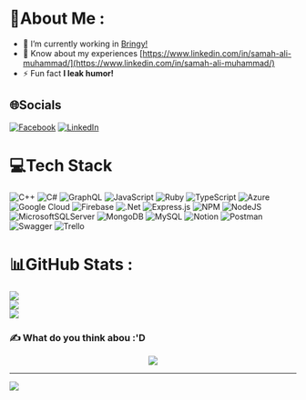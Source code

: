 # 💫About Me :
- 🔭 I’m currently working in [Bringy!](https://bringy.com/)
- 📄 Know about my experiences [https://www.linkedin.com/in/samah-ali-muhammad/](https://www.linkedin.com/in/samah-ali-muhammad/)
- ⚡ Fun fact **I leak humor!**

## 🌐Socials
[![Facebook](https://img.shields.io/badge/Facebook-%231877F2.svg?logo=Facebook&logoColor=white)](https://facebook.com/samah.ali1998) [![LinkedIn](https://img.shields.io/badge/LinkedIn-%230077B5.svg?logo=linkedin&logoColor=white)](https://linkedin.com/in/samah-ali-muhammad) 

# 💻Tech Stack
![C++](https://img.shields.io/badge/c++-%2300599C.svg?style=plastic&logo=c%2B%2B&logoColor=white) ![C#](https://img.shields.io/badge/c%23-%23239120.svg?style=plastic&logo=c-sharp&logoColor=white) ![GraphQL](https://img.shields.io/badge/-GraphQL-E10098?style=plastic&logo=graphql&logoColor=white) ![JavaScript](https://img.shields.io/badge/javascript-%23323330.svg?style=plastic&logo=javascript&logoColor=%23F7DF1E) ![Ruby](https://img.shields.io/badge/ruby-%23CC342D.svg?style=plastic&logo=ruby&logoColor=white) ![TypeScript](https://img.shields.io/badge/typescript-%23007ACC.svg?style=plastic&logo=typescript&logoColor=white) ![Azure](https://img.shields.io/badge/azure-%230072C6.svg?style=plastic&logo=azure-devops&logoColor=white) ![Google Cloud](https://img.shields.io/badge/Google%20Cloud-%234285F4.svg?style=plastic&logo=google-cloud&logoColor=white) ![Firebase](https://img.shields.io/badge/firebase-%23039BE5.svg?style=plastic&logo=firebase) ![.Net](https://img.shields.io/badge/.NET-5C2D91?style=plastic&logo=.net&logoColor=white) ![Express.js](https://img.shields.io/badge/express.js-%23404d59.svg?style=plastic&logo=express&logoColor=%2361DAFB) ![NPM](https://img.shields.io/badge/NPM-%23000000.svg?style=plastic&logo=npm&logoColor=white) ![NodeJS](https://img.shields.io/badge/node.js-6DA55F?style=plastic&logo=node.js&logoColor=white) ![MicrosoftSQLServer](https://img.shields.io/badge/Microsoft%20SQL%20Sever-CC2927?style=plastic&logo=microsoft%20sql%20server&logoColor=white) ![MongoDB](https://img.shields.io/badge/MongoDB-%234ea94b.svg?style=plastic&logo=mongodb&logoColor=white) ![MySQL](https://img.shields.io/badge/mysql-%2300f.svg?style=plastic&logo=mysql&logoColor=white) ![Notion](https://img.shields.io/badge/Notion-%23000000.svg?style=plastic&logo=notion&logoColor=white) ![Postman](https://img.shields.io/badge/Postman-FF6C37?style=plastic&logo=postman&logoColor=white) ![Swagger](https://img.shields.io/badge/-Swagger-%23Clojure?style=plastic&logo=swagger&logoColor=white) ![Trello](https://img.shields.io/badge/Trello-%23026AA7.svg?style=plastic&logo=Trello&logoColor=white)
# 📊GitHub Stats :
![](https://github-readme-stats.vercel.app/api?username=samhhali&theme=radical&hide_border=true&include_all_commits=true&count_private=true)<br/>
![](https://github-readme-streak-stats.herokuapp.com/?user=samhhali&theme=radical&hide_border=true)<br/>
![](https://github-readme-stats.vercel.app/api/top-langs/?username=samhhali&theme=radical&hide_border=true&include_all_commits=true&count_private=true&layout=compact)

### ✍️ What do you think abou :'D
<p align="center">
    <img src="https://readme-jokes.vercel.app/api"/>
</p>

---
[![](https://visitcount.itsvg.in/api?id=samhhali&icon=2&color=12)](https://visitcount.itsvg.in)
